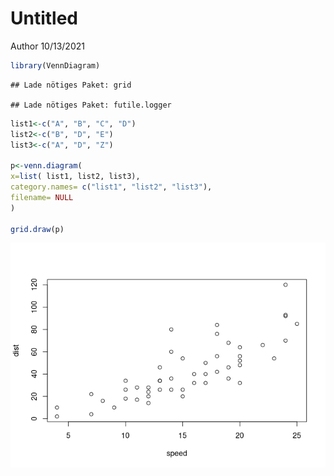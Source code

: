 Untitled
================
Author
10/13/2021

``` r
library(VennDiagram)
```

    ## Lade nötiges Paket: grid

    ## Lade nötiges Paket: futile.logger

``` r
list1<-c("A", "B", "C", "D")
list2<-c("B", "D", "E")
list3<-c("A", "D", "Z")

p<-venn.diagram(
x=list( list1, list2, list3),
category.names= c("list1", "list2", "list3"),
filename= NULL
)

grid.draw(p)
```

![](Readme_files/figure-gfm/unnamed-chunk-1-1.png)<!-- -->
